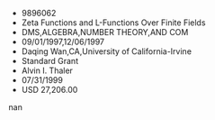 
* 9896062
* Zeta Functions and L-Functions Over Finite Fields
* DMS,ALGEBRA,NUMBER THEORY,AND COM
* 09/01/1997,12/06/1997
* Daqing Wan,CA,University of California-Irvine
* Standard Grant
* Alvin I. Thaler
* 07/31/1999
* USD 27,206.00

nan
